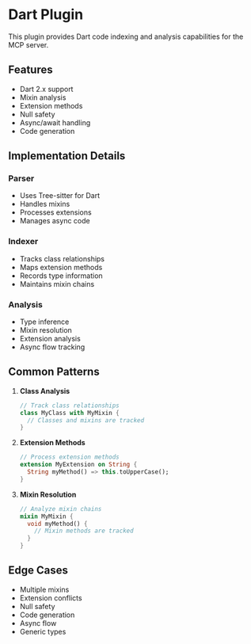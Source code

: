 # Dart Plugin

This plugin provides Dart code indexing and analysis capabilities for the MCP server.

## Features

- Dart 2.x support
- Mixin analysis
- Extension methods
- Null safety
- Async/await handling
- Code generation

## Implementation Details

### Parser
- Uses Tree-sitter for Dart
- Handles mixins
- Processes extensions
- Manages async code

### Indexer
- Tracks class relationships
- Maps extension methods
- Records type information
- Maintains mixin chains

### Analysis
- Type inference
- Mixin resolution
- Extension analysis
- Async flow tracking

## Common Patterns

1. **Class Analysis**
   ```dart
   // Track class relationships
   class MyClass with MyMixin {
     // Classes and mixins are tracked
   }
   ```

2. **Extension Methods**
   ```dart
   // Process extension methods
   extension MyExtension on String {
     String myMethod() => this.toUpperCase();
   }
   ```

3. **Mixin Resolution**
   ```dart
   // Analyze mixin chains
   mixin MyMixin {
     void myMethod() {
       // Mixin methods are tracked
     }
   }
   ```

## Edge Cases

- Multiple mixins
- Extension conflicts
- Null safety
- Code generation
- Async flow
- Generic types 